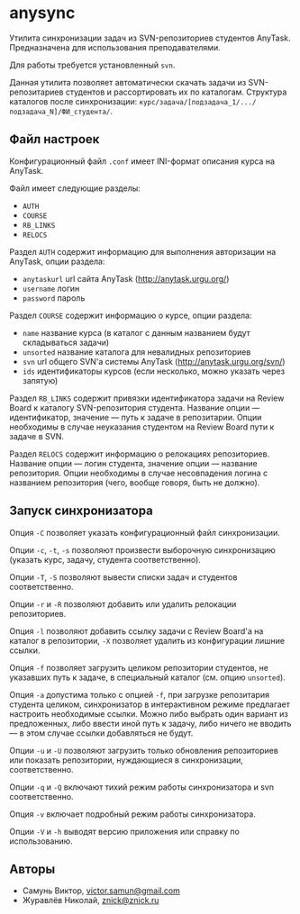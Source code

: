 # anysync

Утилита синхронизации задач из SVN-репозиториев студентов AnyTask.
Предназначена для использования преподавателями.

Для работы требуется установленный `svn`.

Данная утилита позволяет автоматически скачать задачи из SVN-репозитариев студентов и рассортировать их по каталогам. Структура каталогов после синхронизации: `курс/задача/[подзадача_1/.../подзадача_N]/ФИ_студента/`.

## Файл настроек

Конфигурационный файл `.conf` имеет INI-формат описания курса на AnyTask.

Файл имеет следующие разделы:
* `AUTH`
* `COURSE`
* `RB_LINKS`
* `RELOCS`

Раздел `AUTH` содержит информацию для выполнения авторизации на AnyTask, опции раздела:
- `anytaskurl` url сайта AnyTask (http://anytask.urgu.org/)
- `username` логин
- `password` пароль

Раздел `COURSE` содержит информацию о курсе, опции раздела:
- `name` название курса (в каталог с данным названием будут складываться задачи)
- `unsorted` название каталога для невалидных репозиториев
- `svn` url общего SVN'а системы AnyTask (http://anytask.urgu.org/svn/)
- `ids` идентификаторы курсов (если несколько, можно указать через запятую)

Раздел `RB_LINKS` содержит привязки идентификатора задачи на Review Board к каталогу SVN-репозитория студента. Название опции — идентификатор, значение — путь к задаче в репозитарии. Опции необходимы в случае неуказания студентом на Review Board пути к задаче в SVN.

Раздел `RELOCS` содержит информацию о релокациях репозиториев. Название опции — логин студента, значение опции — название репозитория. Опции необходимы в случае несовпадения логина с названием репозитория (чего, вообще говоря, быть не должно).

## Запуск синхронизатора

Опция `-C` позволяет указать конфигурационный файл синхронизации.

Опции `-c`, `-t`, `-s` позволяют произвести выборочную синхронизацию (указать курс, задачу, студента соответственно).

Опции `-T`, `-S` позволяют вывести списки задач и студентов соответственно.

Опции `-r` и `-R` позволяют добавить или удалить релокации репозиториев.

Опция `-l` позволяют добавить ссылку задачи с Review Board'а на каталог в репозитории, `-X` позволяет удалить из конфигурации лишние ссылки.

Опция `-f` позволяет загрузить целиком репозитории студентов, не указавших путь к задаче, в специальный каталог (см. опцию `unsorted`).

Опция `-a` допустима только с опцией `-f`, при загрузке репозитария студента целиком, синхронизатор в интерактивном режиме предлагает настроить необходимые ссылки. Можно либо выбрать один вариант из предложенных, либо ввести иной путь к задачу, либо ничего не вводить — в этом случае ссылки добавляться не будут.

Опции `-u` и `-U` позволяют загрузить только обновления репозиториев или показать репозитории, нуждающиеся в синхронизации, соответственно.

Опции `-q` и `-Q` включают тихий режим работы синхронизатора и svn соответственно.

Опция `-v` включает подробный режим работы синхронизатора.

Опции `-V` и `-h` выводят версию приложения или справку по использованию.

## Авторы

* Самунь Виктор, victor.samun@gmail.com
* Журавлёв Николай, znick@znick.ru
